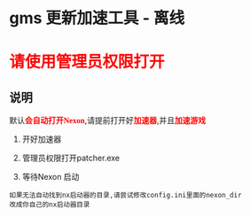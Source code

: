 # gms 更新加速工具 - 离线

# <font color="red" face="微软雅黑">请使用管理员权限打开</font>

## 说明
默认<font color="red" face="微软雅黑">**会自动打开Nexon**</font>,请提前打开好<font color="red" face="微软雅黑">**加速器**</font>,并且<font color="red" face="微软雅黑">**加速游戏**</font>

1. 开好加速器

2. 管理员权限打开patcher.exe

3. 等待Nexon 启动

```
如果无法自动找到nx启动器的目录,请尝试修改config.ini里面的nexon_dir
改成你自己的nx启动器目录
```

